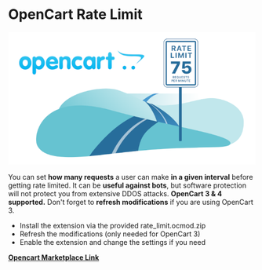 # OpenCart Rate Limit

![Screenshot](img/rate_limit_large.png?raw=true "OpenCart Rate Limit")

You can set **how many requests** a user can make **in a given interval** before getting rate limited.
It can be **useful against bots**, but software protection will not protect you from extensive DDOS attacks.
**OpenCart 3 & 4 supported.** Don't forget to **refresh modifications** if you are using OpenCart 3.

- Install the extension via the provided rate_limit.ocmod.zip
- Refresh the modifications (only needed for OpenCart 3)
- Enable the extension and change the settings if you need

[**Opencart Marketplace Link**](https://www.opencart.com/index.php?route=marketplace/extension/info&extension_id=47207)
